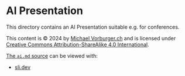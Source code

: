 # AI Presentation

This directory contains an AI Presentation suitable e.g. for conferences.

This content is © 2024 by [Michael Vorburger.ch](https://www.vorburger.ch) and is
licensed under [Creative Commons Attribution-ShareAlike 4.0 International](https://creativecommons.org/licenses/by-sa/4.0/?ref=chooser-v1).

[The `ai.md` source](ai.md) can be viewed with:

* [sli.dev](slidev)
